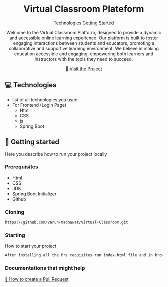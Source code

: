 

<h1 align="center" style="font-weight: bold;">Virtual Classroom Plateform</h1>

<p align="center">
<a href="#tech">Technologies</a>
<a href="#started">Getting Started</a>

 
</p>


<p align="center">Welcome to the Virtual Classroom Platform, designed to 
provide a dynamic and accessible online learning 
experience. Our platform is built to foster engaging 
interactions between students and educators, 
promoting a collaborative and supportive learning 
environment. We believe in making education 
accessible and engaging, empowering both learners 
and instructors with the tools they need to succeed.</p>


<p align="center">
<a href="https://github.com/Varun-madnawat/Virtual-Classroom">📱 Visit the Project</a>
</p>

<h2 id="technologies">💻 Technologies</h2>

- list of all technologies you used
- For Frontend (Login Page)
   - Html
   - CSS
   - js
   - Spring Boot

<h2 id="started">🚀 Getting started</h2>

Here you describe how to run your project locally

<h3>Prerequisites</h3>

- Html
- CSS
- JDK
- Spring Boot Initializer
- Github

<h3>Cloning</h3>

```bash
https://github.com/Varun-madnawat/Virtual-Classroom.git
```

<h3>Starting</h3>

How to start your project

```bash
After installing all the Pre requisites run index.html file and in browser search localhost:8080
```

<h3>Documentations that might help</h3>

[📝 How to create a Pull Request](https://www.atlassian.com/br/git/tutorials/making-a-pull-request)
